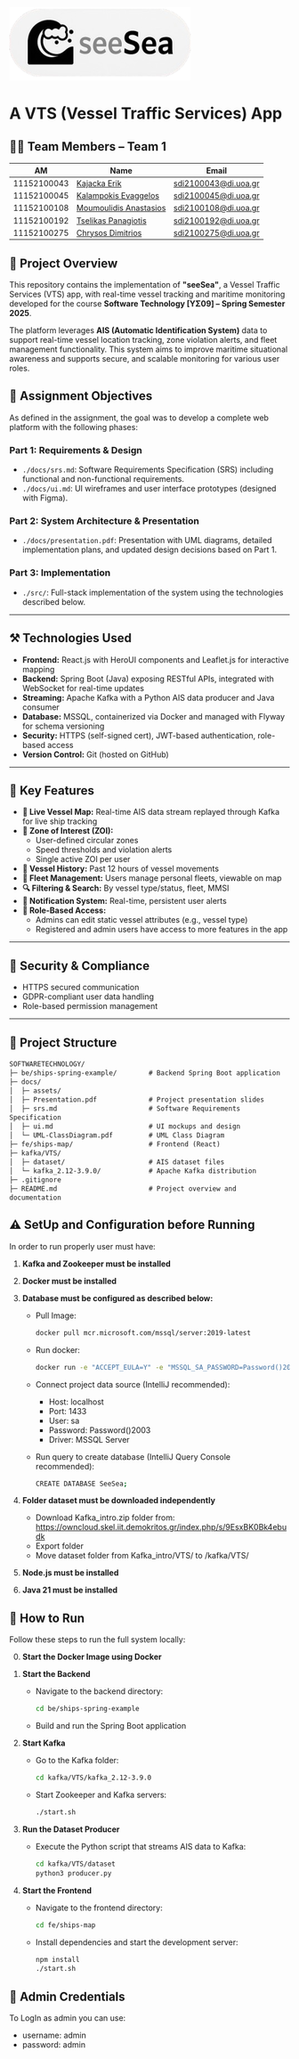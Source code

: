 ![alt text](https://github.com/erikk03/seeSea/blob/main/fe/ships-map/public/logo.png)

# Α VTS (Vessel Traffic Services) App

## 👨‍💻 Team Members – Team 1

| AM           | Name                                                    | Email                        |
|--------------|---------------------------------------------------------|------------------------------|
| 11152100043  | [Kajacka Erik](https://github.com/erikk03)              | sdi2100043@di.uoa.gr         |
| 11152100045  | [Kalampokis Evaggelos](https://github.com/vaggeliskg)   | sdi2100045@di.uoa.gr         |
| 11152100108  | [Moumoulidis Anastasios](https://github.com/sdi2100108) | sdi2100108@di.uoa.gr         |
| 11152100192  | [Tselikas Panagiotis](https://github.com/sdi2100192)    | sdi2100192@di.uoa.gr         |
| 11152100275  | [Chrysos Dimitrios](https://github.com/DimitrisChrysos) | sdi2100275@di.uoa.gr         |

## 📝 Project Overview

This repository contains the implementation of **"seeSea"**, a Vessel Traffic Services (VTS) app, with real-time vessel tracking and maritime monitoring developed for the course **Software Technology [YΣ09] – Spring Semester 2025**.

The platform leverages **AIS (Automatic Identification System)** data to support real-time vessel location tracking, zone violation alerts, and fleet management functionality. This system aims to improve maritime situational awareness and supports secure, and scalable monitoring for various user roles.

## 🎯 Assignment Objectives

As defined in the assignment, the goal was to develop a complete web platform with the following phases:

### Part 1: Requirements & Design
- `./docs/srs.md`: Software Requirements Specification (SRS) including functional and non-functional requirements.
- `./docs/ui.md`: UI wireframes and user interface prototypes (designed with Figma).

### Part 2: System Architecture & Presentation
- `./docs/presentation.pdf`: Presentation with UML diagrams, detailed implementation plans, and updated design decisions based on Part 1.

### Part 3: Implementation
- `./src/`: Full-stack implementation of the system using the technologies described below.

---

## ⚒️ Technologies Used

- **Frontend:** React.js with HeroUI components and Leaflet.js for interactive mapping
- **Backend:** Spring Boot (Java) exposing RESTful APIs, integrated with WebSocket for real-time updates
- **Streaming:** Apache Kafka with a Python AIS data producer and Java consumer
- **Database:** MSSQL, containerized via Docker and managed with Flyway for schema versioning
- **Security:** HTTPS (self-signed cert), JWT-based authentication, role-based access
- **Version Control:** Git (hosted on GitHub)

---

## 🧩 Key Features

- **📡 Live Vessel Map:** Real-time AIS data stream replayed through Kafka for live ship tracking
- **🛟 Zone of Interest (ZOI):**
  - User-defined circular zones
  - Speed thresholds and violation alerts
  - Single active ZOI per user
- **📜 Vessel History:** Past 12 hours of vessel movements
- **📁 Fleet Management:** Users manage personal fleets, viewable on map
- **🔍 Filtering & Search:** By vessel type/status, fleet, MMSI
- **🔔 Notification System:** Real-time, persistent user alerts
- **🔐 Role-Based Access:**
  - Admins can edit static vessel attributes (e.g., vessel type)
  - Registered and admin users have access to more features in the app

---

## 🔐 Security & Compliance

- HTTPS secured communication
- GDPR-compliant user data handling
- Role-based permission management

---

## 📂 Project Structure

```
SOFTWARETECHNOLOGY/
├─ be/ships-spring-example/        # Backend Spring Boot application
├─ docs/
│  ├─ assets/
│  ├─ Presentation.pdf             # Project presentation slides
│  ├─ srs.md                       # Software Requirements Specification
│  ├─ ui.md                        # UI mockups and design
│  └─ UML-ClassDiagram.pdf         # UML Class Diagram
├─ fe/ships-map/                   # Frontend (React)
├─ kafka/VTS/
│  ├─ dataset/                     # AIS dataset files
│  └─ kafka_2.12-3.9.0/            # Apache Kafka distribution
├─ .gitignore
├─ README.md                       # Project overview and documentation
```

## ⚠️ SetUp and Configuration before Running

In order to run properly user must have:

1. **Kafka and Zookeeper must be installed**
2. **Docker must be installed**
3. **Database must be configured as described below:**
    - Pull Image:
      ```bash
      docker pull mcr.microsoft.com/mssql/server:2019-latest
      ```
    
    - Run docker:
      ```bash
      docker run -e "ACCEPT_EULA=Y" -e "MSSQL_SA_PASSWORD=Password()2003" -p 1433:1433  --name seesea --hostname sqlserver -d mcr.microsoft.com/mssql/server:2019-latest
      ```
    - Connect project data source (IntelliJ recommended):
      - Host: localhost
      - Port: 1433
      - User: sa
      - Password: Password()2003
      - Driver: MSSQL Server 

    - Run query to create database (IntelliJ Query Console recommended):
      ```bash
      CREATE DATABASE SeeSea;
      ```
4. **Folder dataset must be downloaded independently**
    - Download Kafka_intro.zip folder from:
      https://owncloud.skel.iit.demokritos.gr/index.php/s/9EsxBK0Bk4ebudk
    - Export folder
    - Move dataset folder from Kafka_intro/VTS/ to /kafka/VTS/

5. **Node.js must be installed**

6. **Java 21 must be installed**


## 🚀 How to Run

Follow these steps to run the full system locally:

0. **Start the Docker Image using Docker**

1. **Start the Backend**
   - Navigate to the backend directory:
     ```bash
     cd be/ships-spring-example
     ```
   - Build and run the Spring Boot application

2. **Start Kafka**
   - Go to the Kafka folder:
     ```bash
     cd kafka/VTS/kafka_2.12-3.9.0
     ```
   - Start Zookeeper and Kafka servers:
     ```bash
     ./start.sh
     ```

3. **Run the Dataset Producer**
   - Execute the Python script that streams AIS data to Kafka:
      ```bash
      cd kafka/VTS/dataset
      python3 producer.py
      ```

4. **Start the Frontend**
   - Navigate to the frontend directory:
     ```bash
     cd fe/ships-map
     ```
   - Install dependencies and start the development server:
     ```bash
     npm install
     ./start.sh
     ```

## 🤖 Admin Credentials
To LogIn as admin you can use:
- username: admin
- password: admin
